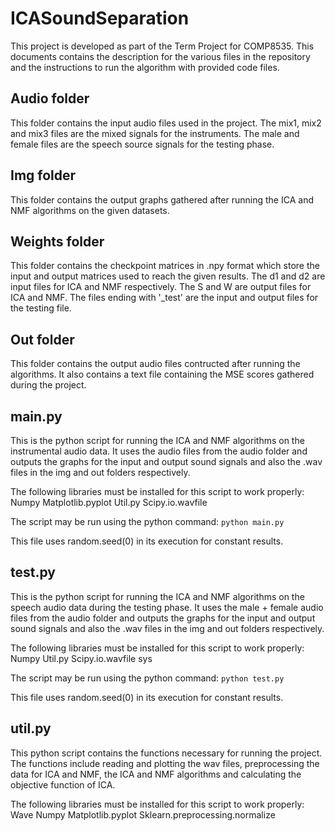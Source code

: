 # ICASoundSeparation

This project is developed as part of the Term Project for COMP8535. This documents contains the description for the various files in the repository and the instructions to run the algorithm with provided code files.

## Audio folder
This folder contains the input audio files used in the project. The mix1, mix2 and mix3 files are the mixed signals for the instruments. The male and female files are the speech source signals for the testing phase.

## Img folder
This folder contains the output graphs gathered after running the ICA and NMF algorithms on the given datasets. 

## Weights folder
This folder contains the checkpoint matrices in .npy format which store the input and output matrices used to reach the given results. The d1 and d2 are input files for ICA and NMF respectively. The S and W are output files for ICA and NMF. The files ending with '_test' are the input and output files for the testing file.  

## Out folder
This folder contains the output audio files contructed after running the algorithms. It also contains a text file containing the MSE scores gathered during the project.

## main.py
This is the python script for running the ICA and NMF algorithms on the instrumental audio data. It uses the audio files from the audio folder and outputs the graphs for the input and output sound signals and also the .wav files in the img and out folders respectively.

The following libraries must be installed for this script to work properly:
Numpy
Matplotlib.pyplot
Util.py
Scipy.io.wavfile

The script may be run using the python command:
`python main.py`

This file uses random.seed(0) in its execution for constant results. 

## test.py
This is the python script for running the ICA and NMF algorithms on the speech audio data during the testing phase. It uses the male + female audio files from the audio folder and outputs the graphs for the input and output sound signals and also the .wav files in the img and out folders respectively.

The following libraries must be installed for this script to work properly:
Numpy
Util.py
Scipy.io.wavfile
sys

The script may be run using the python command:
`python test.py`

This file uses random.seed(0) in its execution for constant results. 

## util.py
This python script contains the functions necessary for running the project. The functions include reading and plotting the wav files, preprocessing the data for ICA and NMF, the ICA and NMF algorithms and calculating the objective function of ICA. 

The following libraries must be installed for this script to work properly:
Wave
Numpy
Matplotlib.pyplot
Sklearn.preprocessing.normalize